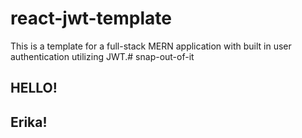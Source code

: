 # react-jwt-template

This is a template for a full-stack MERN application with built in user authentication utilizing JWT.# snap-out-of-it

## HELLO!
## Erika!